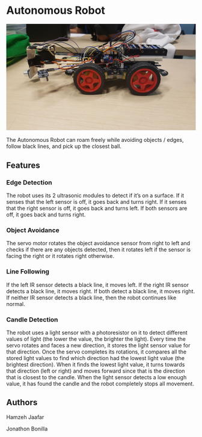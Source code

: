 # Autonomous Robot

![imageofrobot](robot.png)

The Autonomous Robot can roam freely while avoiding objects / edges, follow black lines, and pick up the closest ball.

## Features

### Edge Detection

The robot uses its 2 ultrasonic modules to detect if it’s on a surface. If it senses that the left sensor is off, it goes back and turns right. If it senses that the right sensor is off, it goes back and turns left. If both sensors are off, it goes back and turns right.

### Object Avoidance

The servo motor rotates the object avoidance sensor from right to left and checks if there are any objects detected, then it rotates left if the sensor is facing the right or it rotates right otherwise.

### Line Following

If the left IR sensor detects a black line, it moves left. If the right IR sensor detects a black line, it moves right. If both detect a black line, it moves right. If neither IR sensor detects a black line, then the robot continues like normal.

### Candle Detection

The robot uses a light sensor with a photoresistor on it to detect different values of light (the lower the value, the brighter the light). Every time the servo rotates and faces a new direction, it stores the light sensor value for that direction. Once the servo completes its rotations, it compares all the stored light values to find which direction had the lowest light value (the brightest direction). When it finds the lowest light value, it turns towards that direction (left or right) and moves forward since that is the direction that is closest to the candle. When the light sensor detects a low enough value, it has found the candle and the robot completely stops all movement.

## Authors

Hamzeh Jaafar

Jonathon Bonilla
